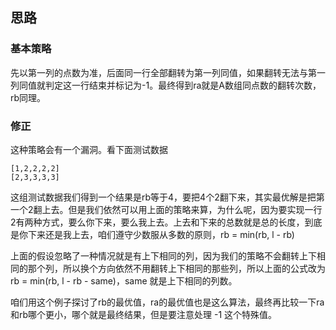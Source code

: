 ## 思路

### 基本策略

先以第一列的点数为准，后面同一行全部翻转为第一列同值，如果翻转无法与第一列同值就判定这一行结束并标记为-1。最终得到ra就是A数组同点数的翻转次数，rb同理。

### 修正

这种策略会有一个漏洞。看下面测试数据

    [1,2,2,2,2]
    [2,3,3,3,3]

这组测试数据我们得到一个结果是rb等于4，要把4个2翻下来，其实最优解是把第一个2翻上去。但是我们依然可以用上面的策略来算，为什么呢，因为要实现一行2有两种方式，要么你下来，要么我上去。上去和下来的总数就是总的长度，到底是你下来还是我上去，咱们遵守少数服从多数的原则，rb = min(rb, l - rb)

上面的假设忽略了一种情况就是有上下相同的列，因为我们的策略不会翻转上下相同的那个列，所以换个方向依然不用翻转上下相同的那些列，所以上面的公式改为 rb = min(rb, l - rb - same)，same 就是上下相同的列数。

咱们用这个例子探讨了rb的最优值，ra的最优值也是这么算法，最终再比较一下ra和rb哪个更小，哪个就是最终结果，但是要注意处理 -1 这个特殊值。
